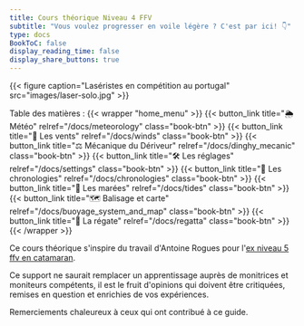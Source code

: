 ```yaml
---
title: Cours théorique Niveau 4 FFV
subtitle: "Vous voulez progresser en voile légère ? C'est par ici! 👇"
type: docs
BookToC: false
display_reading_time: false
display_share_buttons: true
---
```


{{< figure caption="Laséristes en compétition au portugal" src="images/laser-solo.jpg" >}}

Table des matières :
{{< wrapper "home_menu" >}}
    {{< button_link title="🌦 Météo" relref="/docs/meteorology" class="book-btn" >}}
    {{< button_link title="💨 Les vents" relref="/docs/winds" class="book-btn" >}}
    {{< button_link title="⚖️ Mécanique du Dériveur" relref="/docs/dinghy_mecanic" class="book-btn" >}}
    {{< button_link title="🛠 Les réglages" relref="/docs/settings" class="book-btn" >}}
    {{< button_link title="🔂 Les chronologies" relref="/docs/chronologies" class="book-btn" >}}
    {{< button_link title="🌊 Les marées" relref="/docs/tides" class="book-btn" >}}
    {{< button_link title="🗺 Balisage et carte" relref="/docs/buoyage_system_and_map" class="book-btn" >}}
    {{< button_link title="🏁 La régate" relref="/docs/regatta" class="book-btn" >}}
{{< /wrapper >}}

Ce cours théorique s'inspire du travail d'Antoine Rogues pour
l'[ex niveau 5 ffv en catamaran](http://glenans.arogues.org/niveau5.pdf).

Ce support ne saurait remplacer un apprentissage auprès de monitrices et moniteurs compétents, il est le fruit
d'opinions qui doivent être critiquées, remises en question et enrichies de vos expériences.

Remerciements chaleureux à ceux qui ont contribué à ce guide.
